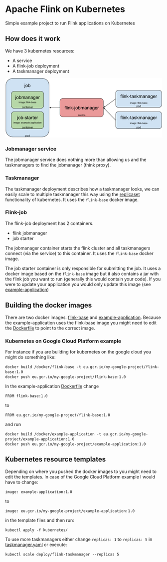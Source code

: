 # Apache Flink on Kubernetes
Simple example project to run Flink applications on Kubernetes


## How does it work
We have 3 kubernetes resources:
 * A service
 * A flink-job deployment
 * A taskmanager deployment
 
 ![flink-k8s-overview](k8s-overview.png)

### Jobmanager service
 The jobmanager service does nothing more than allowing us and the taskmanagers to find the jobmanager (think proxy).
 
### Taskmanager 
 The taskmanager deployment describes how a taskmanager looks, we can easily scale to multiple taskmanager this way using the [replicaset](https://kubernetes.io/docs/concepts/workloads/controllers/replicaset/) functionality of kubernetes. It uses the `flink-base` docker image.

### Flink-job
 The flink-job deployment has 2 containers.
 * flink jobmanager
 * job starter
 
 The jobmanager container starts the flink cluster and all taskmanagers connect (via the service) to this container. It uses the `flink-base` docker image. 
 
 The job starter container is only responsible for submitting the job. It uses a docker image based on the `flink-base` image but it also contains a jar with the flink job you want to run (generally this would contain your code). If you were to update your application you would only update this image (see [example-application](/docker/example-application))


## Building the docker images
There are two docker images. [flink-base](/docker/flink-base) and [example-application](/docker/example-application). Because the example-application uses the flink-base image you might need to edit the [Dockerfile](/docker/example-application/Dockerfile) to point to the correct image.


### Kubernetes on Google Cloud Platform example
For instance if you are building for kubernetes on the google cloud you might do something like:


```
docker build /docker/flink-base -t eu.gcr.io/my-google-project/flink-base:1.0
docker push eu.gcr.io/my-google-project/flink-base:1.0
```
In the example-application [Dockerfile](/docker/example-application/Dockerfile) change

```
FROM flink-base:1.0
```

to 

```
FROM eu.gcr.io/my-google-project/flink-base:1.0
```

and run

```
docker build /docker/example-application -t eu.gcr.io/my-google-project/example-application:1.0
docker push eu.gcr.io/my-google-project/example-application:1.0
```
## Kubernetes resource templates

Depending on where you pushed the docker images to you might need to edit the templates. In case of the Google Cloud Platform example I would have to change:

``` 
image: example-application:1.0
```

to 

```
image: eu.gcr.io/my-google-project/example-application:1.0
```

in the template files and then run:

```
kubectl apply -f kubernetes/
```

To use more taskmanagers either change `replicas: 1` to `replicas: 5` in [taskmanager.yaml](/kubernetes/taskmanager.yaml) or execute:

```
kubectl scale deploy/flink-taskmanager --replicas 5
```
